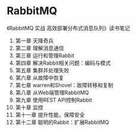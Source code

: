 # RabbitMQ
《RabbitMQ 实战 高效部署分布式消息队列》读书笔记

1. 第一章 天降奇兵
2. 第二章 理解消息通信
3. 第三章 运行和管理Rabbit
4. 第四章 解决Rabbit相关问题：编码与模式
5. 第五章 集群并处理失败
6. 第六章 从故障中恢复
7. 第七章 warren和Shovel：故障转移和复制
8. 第八章 从Web端管理RabbitMQ
9. 第九章 使用REST API控制Rabbit
10. 第十章 监控
11. 第十一章 提升性能，保障安全
12. 第十二章 聪明的Rabbit：扩展RabbitMQ
